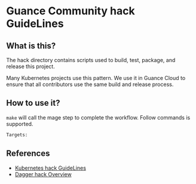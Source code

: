 # Guance Community hack GuideLines

## What is this?

The hack directory contains scripts used to build, test, package, and release this project.

Many Kubernetes projects use this pattern. We use it in Guance Cloud to ensure that all contributors use the same build and release process.

## How to use it?

`make` will call the mage step to complete the workflow. Follow commands is supported.

```bash
Targets:
```

## References

* [Kubernetes hack GuideLines](https://github.com/kubernetes/kubernetes/tree/v1.26.1/hack)
* [Dagger hack Overview](https://github.com/dagger/dagger/tree/main/hack)
